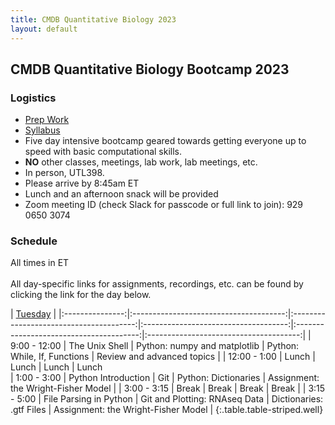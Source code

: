 ```yaml
---
title: CMDB Quantitative Biology 2023
layout: default
---
```


## CMDB Quantitative Biology Bootcamp 2023

### Logistics
- [Prep Work](https://kweav.github.io/prepwork_revamp/introduction.html)
- [Syllabus](resources/syllabi/bootcamp/index.html)
- Five day intensive bootcamp geared towards getting everyone up to speed with basic computational skills.
- <span class="text-danger">**NO** other classes, meetings, lab work, lab meetings, etc.</span>
- In person, UTL398.
- Please arrive by 8:45am ET
- Lunch and an afternoon snack will be provided
- Zoom meeting ID (check Slack for passcode or full link to join): 929 0650 3074

### Schedule
All times in ET<br /><br />
All day-specific links for assignments, recordings, etc. can be found by clicking the link for the day below.


| [Tuesday](webpages/day1/index.html) | <!--[Wednesday](webpages/day2/index.html) | [Thursday](webpages/day3/index.html) | [Friday](webpages/day4/index.html) | -->
|:---------------:|:--------------------------------------:|:---------------------------------------:|:------------------------------------:|:---------------------------------------:|:--------------------------------------:|
|   9:00 - 12:00  | The Unix Shell | Python: numpy and matplotlib | Python: While, If, Functions | Review and advanced topics | 
|   12:00 - 1:00  | Lunch    |  Lunch   | Lunch    | Lunch   
|   1:00 - 3:00 | Python Introduction | Git  | Python: Dictionaries | Assignment: the Wright-Fisher Model |
|    3:00 - 3:15  | Break | Break | Break  | Break | 
|    3:15 - 5:00  | File Parsing in Python | Git and Plotting: RNAseq Data | Dictionaries: .gtf Files   | Assignment: the Wright-Fisher Model | 
{:.table.table-striped.well}


<!--- Recall that a link looks like [Friday](day5/index.html) --->
<!--

      Basic python: running scripts, types up to list, files, reading line-by-line, split and join,
        - Exercise: summarizing SAM file, various questions not needing dictionaries
      Python II: dictionaries, functions, modules (importing) with numpy and statsmodels
        - Introduce another format and parse it, using numpy

      Python III: classes -- FASTA parser
        - Parsing blast output (too hard? we pushed this all the way to day 5 in 2015)

      Python IV: counting k-mers using FASTA parser
        - k-mer matching

-->
<!--
## CMDB Quantitative Biology Lab 2022

### Logistics
- [Syllabus](resources/syllabi/lab/index.html)
- This one day a week course builds upon the foundations of Quantitative Biology Bootcamp, reinforcing and expanding upon mathematical and computational methods for analysis of biological data.
- In person, BLC 5015
- 1 - 3:30 pm, Fridays
- Please wear a face mask and bring headphones or earbuds
- Assignments must be submitted within one week to your `qbb2022-answers` repository
-->

<!--
### Schedule

| Week | Date | Instructor          | Topic                                                                             |
| :--: | :--: | :-----------------: | :--------------------------------------------------------------------------------:|
|  1   | 9/9  | Mike Schatz (Guest) | [Genome Assembly](webpages/week1/index.html)                                      |
|  2   | 9/16 | Dylan Taylor (Guest)| [Alignment](webpages/week2/index.html)                                            |
|  3   | 9/23 | Rajiv McCoy         | [Variant Calling](webpages/week3)                                                 |
|  4   | 9/30 | Rajiv McCoy         | [GWAS](webpages/week4)                                                            |
|  5   | 10/7 | Mike Sauria         | [ChIP-Seq](webpages/week5)                                                        |
|  6   | 10/14| Mike Sauria         | [3D Genome](webpages/week6)                                                       |
|  7   | 10/21| No class            | Retreat                                                                           |
|  8   | 10/28| Mike Sauria         | [Single Molecule Sequencing and DNA Modifications](webpages/week8)                |
|  9   | 11/4 | Rajiv McCoy         | [Bulk RNA-Seq](webpages/week9)                                                    |
|  10  | 11/11| Kate Weaver (Guest) | [Machine Learning and Applications in mRNA Expression Prediction](webpages/week10)|
|  11  | 11/18| Mike Sauria         | [Single-Cell RNA-Seq](webpages/week11)                                            |
|  12  | 11/25| No class            | Thanksgiving Break                                                                |
|  13  | 12/2 | Rajiv McCoy         | [Population Genetics](webpages/week13)                                            |
|  14  | 12/9 | Rajiv McCoy         | [Metagenomics](webpages/week14)                                                   |
{:.table.table-striped.well}
-->

<!--
### Useful Goodies

#### Unix and Git

* [Unix Reference](resources/references/unix.html)
* [Git Reference](resources/references/git.html)
* [Git Recipes](resources/references/git_recipes.html)

#### Python

* [Python and Pandas Reference](resources/references/python.html)
* [Plotting/Matplotlib Reference](resources/gallery/README.html)

#### Helpful Documentation (external links)

* [Matplotlib](http://matplotlib.org/api/pyplot_summary.html)
* [Statsmodels](http://statsmodels.sourceforge.net/stable/)
  - e.g. [ttest](http://statsmodels.sourceforge.net/stable/generated/statsmodels.stats.weightstats.ttest_ind.html)
* [NumPy](http://docs.scipy.org/doc/numpy/reference/index.html#reference)
* [Pandas](http://pandas.pydata.org/pandas-docs/stable/)
  - e.g. [read_csv](http://pandas.pydata.org/pandas-docs/stable/generated/pandas.read_csv.html?highlight=read_csv)
-->
